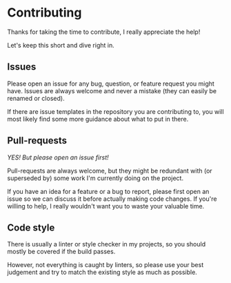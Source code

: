 # Contributing

Thanks for taking the time to contribute, I really appreciate the help!

Let's keep this short and dive right in.

## Issues

Please open an issue for any bug, question, or feature request you might have.
Issues are always welcome and never a mistake (they can easily be renamed or closed).

If there are issue templates in the repository you are contributing to, you will most likely
find some more guidance about what to put in there.

## Pull-requests

*YES! But please open an issue first!*

Pull-requests are always welcome, but they might be redundant with (or superseded by) some work I'm currently doing on
 the project.
 
If you have an idea for a feature or a bug to report, please first open an issue so we can discuss it before actually
making code changes. If you're willing to help, I really wouldn't want you to waste your valuable time.
 
## Code style

There is usually a linter or style checker in my projects, so you should mostly be covered if the build passes.

However, not everything is caught by linters, so please use your best judgement and try to match the existing style
as much as possible.
